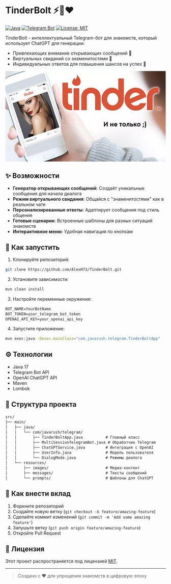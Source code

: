 # TinderBolt ⚡🤖❤️

[![Java](https://img.shields.io/badge/Java-17%2B-blue)](https://java.com)
[![Telegram Bot](https://img.shields.io/badge/Telegram%20Bot-API-brightgreen)](https://core.telegram.org/bots/api)
[![License: MIT](https://img.shields.io/badge/License-MIT-yellow.svg)](https://opensource.org/licenses/MIT)

TinderBolt - интеллектуальный Telegram-бот для знакомств, который использует ChatGPT для генерации:
- Привлекающих внимание открывающих сообщений 🎯
- Виртуальных свиданий со знаменитостями 🌟
- Индивидуальных ответов для повышения шансов на успех 💬

![Пример работы бота](src/main/resources/images/main.jpg)

## ✨ Возможности
- **Генератор открывающих сообщений**: Создаёт уникальные сообщения для начала диалога
- **Режим виртуального свидания**: Общайся с "знаменитостями" как в реальном чате
- **Персонализированные ответы**: Адаптирует сообщения под стиль общения
- **Готовые сценарии**: Встроенные шаблоны для разных ситуаций знакомств
- **Интерактивное меню**: Удобная навигация по кнопкам

## 🚀 Как запустить
1. Клонируйте репозиторий:
```bash
git clone https://github.com/AlexH73/TinderBolt.git

```

2. Установите зависимости:
```bash
mvn clean install
```

3. Настройте переменные окружения:
```env
BOT_NAME=YourBotName
BOT_TOKEN=your_telegram_bot_token
OPENAI_API_KEY=your_openai_api_key
```

4. Запустите приложение:
```bash
mvn exec:java -Dexec.mainClass="com.javarush.telegram.TinderBoltApp"
```

## ⚙️ Технологии
- Java 17
- Telegram Bot API
- OpenAI ChatGPT API
- Maven
- Lombok

## 📂 Структура проекта
```
src/
├── main/
│   ├── java/
│   │   └── com/javarush/telegram/
│   │       ├── TinderBoltApp.java          # Главный класс
│   │       ├── MultiSessionTelegramBot.java # Обработчик Telegram
│   │       ├── ChatGPTService.java         # Интеграция с OpenAI
│   │       ├── UserInfo.java               # Модель пользователя
│   │       └── DialogMode.java             # Режимы диалога
│   └── resources/
│       ├── images/                         # Медиа-контент
│       ├── messages/                       # Тексты сообщений
│       └── prompts/                        # Шаблоны для ChatGPT
```

## 🤝 Как внести вклад
1. Форкните репозиторий
2. Создайте новую ветку (`git checkout -b feature/amazing-feature`)
3. Сделайте коммит изменений (`git commit -m 'Add some amazing feature'`)
4. Запушьте ветку (`git push origin feature/amazing-feature`)
5. Откройте Pull Request

## 📜 Лицензия
Этот проект распространяется под лицензией [MIT](LICENSE).

---
> Создано с ❤️ для упрощения знакомств в цифровую эпоху
